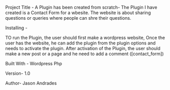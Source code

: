 Project Title - 
A Plugin has been created from scratch- The Plugin I have created is a Contact Form for a wbesite.
The website is about sharing questions or queries where people can shre their questions.

Installing -

TO run the Plugin, the user should first make a wordpress website,
Once the user has the website, he can add the plugin from the plugin options and needs to activate the plugin.
After activation of the Plugin, the user should make a new post or a page and he need to add a comment ([contact_form])

Built With - 
Wordpress
Php

Version- 1.0

Author- Jason Andrades
